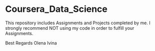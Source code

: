 # Coursera_Data_Science

This repository includes Assignments and Projects completed by me.
I strongly recommend NOT using my code in order to fulfill your Assignments.

Best Regards
Olena Ivina
